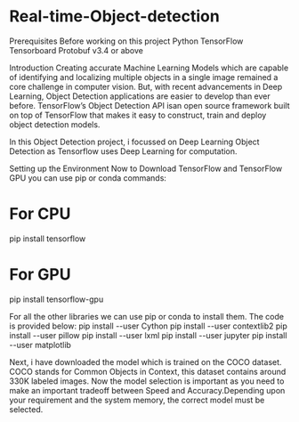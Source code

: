 # Real-time-Object-detection
Prerequisites
Before working on this project
Python
TensorFlow
Tensorboard
Protobuf v3.4 or above

Introduction
Creating accurate Machine Learning Models which are capable of identifying and localizing multiple objects in a single image 
remained a core challenge in computer vision. But, with recent advancements in Deep Learning, Object Detection applications
are easier to develop than ever before. TensorFlow’s Object Detection API isan open source framework built on top of TensorFlow 
that makes it easy to construct, train and deploy object detection models.

In this Object Detection project, i focussed on Deep Learning Object Detection as Tensorflow uses Deep Learning for computation.

Setting up the Environment
Now to Download TensorFlow and TensorFlow GPU you can use pip or conda commands:
# For CPU
pip install tensorflow
# For GPU
pip install tensorflow-gpu
 

For all the other libraries we can use pip or conda to install them. The code is provided below:
pip install --user Cython
pip install --user contextlib2
pip install --user pillow
pip install --user lxml
pip install --user jupyter
pip install --user matplotlib

Next, i have downloaded the model which is trained on the COCO dataset. COCO stands for Common Objects in Context, 
this dataset contains around 330K labeled images. Now the model selection is important as you need to make an important 
tradeoff between Speed and Accuracy.Depending upon your requirement and the system memory, the correct model must be selected.





